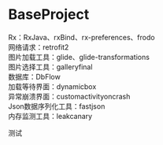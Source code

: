 # BaseProject 
Rx：RxJava、rxBind、rx-preferences、frodo <br/>
网络请求：retrofit2 <br/>
图片加载工具：glide、glide-transformations<br/>
图片选择工具：galleryfinal<br/>
数据库：DbFlow<br/>
加载等待界面：dynamicbox<br/>
异常崩溃界面：customactivityoncrash<br/>
Json数据序列化工具：fastjson<br/>
内存监测工具：leakcanary<br/>


测试
